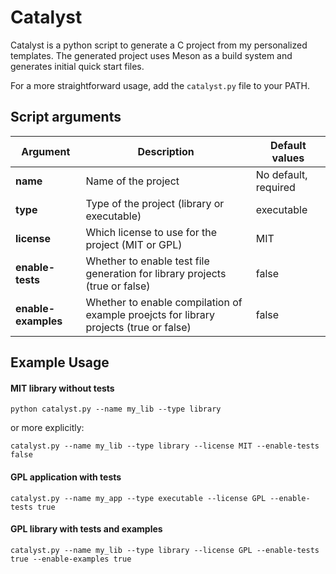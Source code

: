 # Catalyst

Catalyst is a python script to generate a C project from my personalized templates. The generated project uses Meson as a build system and generates initial quick start files.

For a more straightforward usage, add the `catalyst.py` file to your PATH.

## Script arguments

| Argument            | Description                                                                            | Default values       |
| ---                 | ---                                                                                    | ---                  |
| **name**            | Name of the project                                                                    | No default, required |
| **type**            | Type of the project (library or executable)                                            | executable           |
| **license**         | Which license to use for the project (MIT or GPL)                                      | MIT                  |
| **enable-tests**    | Whether to enable test file generation for library projects (true or false)            | false                |
| **enable-examples** | Whether to enable compilation of example proejcts for library projects (true or false) | false                |

## Example Usage

#### MIT library without tests

`python catalyst.py --name my_lib --type library`

or more explicitly:

`catalyst.py --name my_lib --type library --license MIT --enable-tests false`


#### GPL application with tests

`catalyst.py --name my_app --type executable --license GPL --enable-tests true`

#### GPL library with tests and examples

`catalyst.py --name my_lib --type library --license GPL --enable-tests true --enable-examples true`
